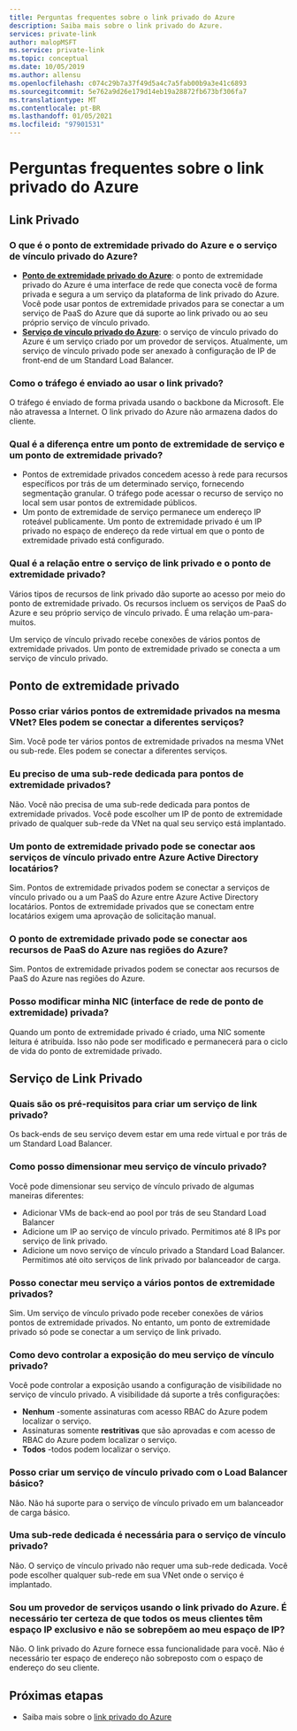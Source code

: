 ```yaml
---
title: Perguntas frequentes sobre o link privado do Azure
description: Saiba mais sobre o link privado do Azure.
services: private-link
author: malopMSFT
ms.service: private-link
ms.topic: conceptual
ms.date: 10/05/2019
ms.author: allensu
ms.openlocfilehash: c074c29b7a37f49d5a4c7a5fab00b9a3e41c6893
ms.sourcegitcommit: 5e762a9d26e179d14eb19a28872fb673bf306fa7
ms.translationtype: MT
ms.contentlocale: pt-BR
ms.lasthandoff: 01/05/2021
ms.locfileid: "97901531"
---
```

# <a name="azure-private-link-frequently-asked-questions-faq"></a>Perguntas frequentes sobre o link privado do Azure

## <a name="private-link"></a>Link Privado

### <a name="what-is-azure-private-endpoint-and-azure-private-link-service"></a>O que é o ponto de extremidade privado do Azure e o serviço de vínculo privado do Azure?

- **[Ponto de extremidade privado do Azure](private-endpoint-overview.md)**: o ponto de extremidade privado do Azure é uma interface de rede que conecta você de forma privada e segura a um serviço da plataforma de link privado do Azure. Você pode usar pontos de extremidade privados para se conectar a um serviço de PaaS do Azure que dá suporte ao link privado ou ao seu próprio serviço de vínculo privado.
- **[Serviço de vínculo privado do Azure](private-link-service-overview.md)**: o serviço de vínculo privado do Azure é um serviço criado por um provedor de serviços. Atualmente, um serviço de vínculo privado pode ser anexado à configuração de IP de front-end de um Standard Load Balancer. 

### <a name="how-is-traffic-being-sent-when-using-private-link"></a>Como o tráfego é enviado ao usar o link privado?
O tráfego é enviado de forma privada usando o backbone da Microsoft. Ele não atravessa a Internet. O link privado do Azure não armazena dados do cliente.
 
### <a name="what-is-the-difference-between-a-service-endpoints-and-a-private-endpoints"></a>Qual é a diferença entre um ponto de extremidade de serviço e um ponto de extremidade privado?
- Pontos de extremidade privados concedem acesso à rede para recursos específicos por trás de um determinado serviço, fornecendo segmentação granular. O tráfego pode acessar o recurso de serviço no local sem usar pontos de extremidade públicos.
- Um ponto de extremidade de serviço permanece um endereço IP roteável publicamente.  Um ponto de extremidade privado é um IP privado no espaço de endereço da rede virtual em que o ponto de extremidade privado está configurado.

### <a name="what-is-the-relationship-between-private-link-service-and-private-endpoint"></a>Qual é a relação entre o serviço de link privado e o ponto de extremidade privado?
Vários tipos de recursos de link privado dão suporte ao acesso por meio do ponto de extremidade privado. Os recursos incluem os serviços de PaaS do Azure e seu próprio serviço de vínculo privado. É uma relação um-para-muitos. 

Um serviço de vínculo privado recebe conexões de vários pontos de extremidade privados. Um ponto de extremidade privado se conecta a um serviço de vínculo privado.    

## <a name="private-endpoint"></a>Ponto de extremidade privado 
 
### <a name="can-i-create-multiple-private-endpoints-in-same-vnet-can-they-connect-to-different-services"></a>Posso criar vários pontos de extremidade privados na mesma VNet? Eles podem se conectar a diferentes serviços? 
Sim. Você pode ter vários pontos de extremidade privados na mesma VNet ou sub-rede. Eles podem se conectar a diferentes serviços.  
 
### <a name="do-i-require-a-dedicated-subnet-for-private-endpoints"></a>Eu preciso de uma sub-rede dedicada para pontos de extremidade privados? 
Não. Você não precisa de uma sub-rede dedicada para pontos de extremidade privados. Você pode escolher um IP de ponto de extremidade privado de qualquer sub-rede da VNet na qual seu serviço está implantado.  
 
### <a name="can-a-private-endpoint-connect-to-private-link-services-across-azure-active-directory-tenants"></a>Um ponto de extremidade privado pode se conectar aos serviços de vínculo privado entre Azure Active Directory locatários? 
Sim. Pontos de extremidade privados podem se conectar a serviços de vínculo privado ou a um PaaS do Azure entre Azure Active Directory locatários. Pontos de extremidade privados que se conectam entre locatários exigem uma aprovação de solicitação manual. 
 
### <a name="can-private-endpoint-connect-to-azure-paas-resources-across-azure-regions"></a>O ponto de extremidade privado pode se conectar aos recursos de PaaS do Azure nas regiões do Azure?
Sim. Pontos de extremidade privados podem se conectar aos recursos de PaaS do Azure nas regiões do Azure.

### <a name="can-i-modify-my-private-endpoint-network-interface-nic-"></a>Posso modificar minha NIC (interface de rede de ponto de extremidade) privada?
Quando um ponto de extremidade privado é criado, uma NIC somente leitura é atribuída. Isso não pode ser modificado e permanecerá para o ciclo de vida do ponto de extremidade privado.

## <a name="private-link-service"></a>Serviço de Link Privado
 
### <a name="what-are-the-pre-requisites-for-creating-a-private-link-service"></a>Quais são os pré-requisitos para criar um serviço de link privado? 
Os back-ends de seu serviço devem estar em uma rede virtual e por trás de um Standard Load Balancer.
 
### <a name="how-can-i-scale-my-private-link-service"></a>Como posso dimensionar meu serviço de vínculo privado? 
Você pode dimensionar seu serviço de vínculo privado de algumas maneiras diferentes: 
- Adicionar VMs de back-end ao pool por trás de seu Standard Load Balancer 
- Adicione um IP ao serviço de vínculo privado. Permitimos até 8 IPs por serviço de link privado.  
- Adicione um novo serviço de vínculo privado a Standard Load Balancer. Permitimos até oito serviços de link privado por balanceador de carga.   

### <a name="can-i-connect-my-service-to-multiple-private-endpoints"></a>Posso conectar meu serviço a vários pontos de extremidade privados?
Sim. Um serviço de vínculo privado pode receber conexões de vários pontos de extremidade privados. No entanto, um ponto de extremidade privado só pode se conectar a um serviço de link privado.  
 
### <a name="how-should-i-control-the-exposure-of-my-private-link-service"></a>Como devo controlar a exposição do meu serviço de vínculo privado?
Você pode controlar a exposição usando a configuração de visibilidade no serviço de vínculo privado. A visibilidade dá suporte a três configurações:

- **Nenhum** -somente assinaturas com acesso RBAC do Azure podem localizar o serviço. 
- Assinaturas somente **restritivas** que são aprovadas e com acesso de RBAC do Azure podem localizar o serviço. 
- **Todos** -todos podem localizar o serviço. 
 
### <a name="can-i-create-a-private-link-service-with-basic-load-balancer"></a>Posso criar um serviço de vínculo privado com o Load Balancer básico? 
Não. Não há suporte para o serviço de vínculo privado em um balanceador de carga básico.
 
### <a name="is-a-dedicated-subnet-required-for-private-link-service"></a>Uma sub-rede dedicada é necessária para o serviço de vínculo privado? 
Não. O serviço de vínculo privado não requer uma sub-rede dedicada. Você pode escolher qualquer sub-rede em sua VNet onde o serviço é implantado.   

### <a name="im-a-service-provider-using-azure-private-link-do-i-need-to-make-sure-all-my-customers-have-unique-ip-space-and-dont-overlap-with-my-ip-space"></a>Sou um provedor de serviços usando o link privado do Azure. É necessário ter certeza de que todos os meus clientes têm espaço IP exclusivo e não se sobrepõem ao meu espaço de IP? 
Não. O link privado do Azure fornece essa funcionalidade para você. Não é necessário ter espaço de endereço não sobreposto com o espaço de endereço do seu cliente. 

##  <a name="next-steps"></a>Próximas etapas

- Saiba mais sobre o [link privado do Azure](private-link-overview.md)

